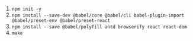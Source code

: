 1. `npm init -y`
2. `npm install --save-dev @babel/core @babel/cli babel-plugin-import @babel/preset-env @babel/preset-react`
3. `npm install --save @babel/polyfill antd browserify react react-dom`
4. `make`
